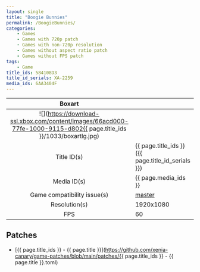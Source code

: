 ```yaml
---
layout: single
title: "Boogie Bunnies"
permalink: /BoogieBunnies/
categories:
    - Games
    - Games with 720p patch
    - Games with non-720p resolution
    - Games without aspect ratio patch
    - Games without FPS patch
tags:
    - Game
title_ids: 584108D3
title_id_serials: XA-2259
media_ids: 6AA3404F
---
```


| Boxart                      |                                                                                        |
| :----:                      | :-                                                                                     |
| ![](https://download-ssl.xbox.com/content/images/66acd000-77fe-1000-9115-d802{{ page.title_ids }}/1033/boxartlg.jpg) |
| Title ID(s)                 | {{ page.title_ids }} ({{ page.title_id_serials }})                                     |
| Media ID(s)                 | {{ page.media_ids }}                                                                   |
| Game compatibility issue(s) | [master](https://github.com/xenia-project/game-compatibility/issues/1925)              |
| Resolution(s)               | 1920x1080                                                                              |
| FPS                         | 60                                                                                     |

## Patches
* [{{ page.title_ids }} - {{ page.title }}](https://github.com/xenia-canary/game-patches/blob/main/patches/{{ page.title_ids }} - {{ page.title }}.toml)

